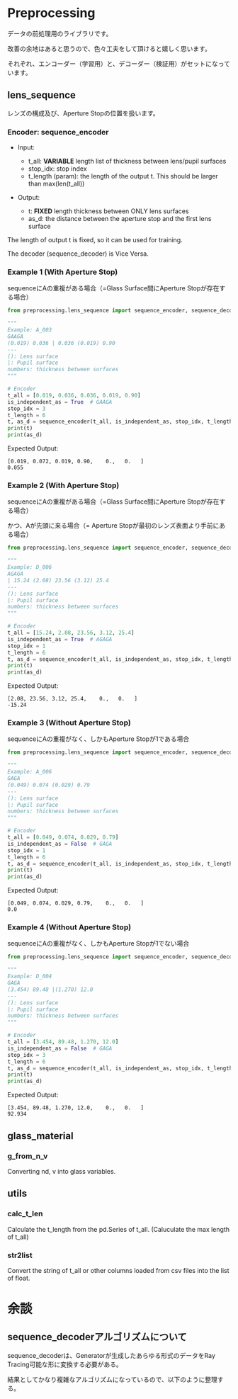 # Preprocessing

データの前処理用のライブラリです。

改善の余地はあると思うので、色々工夫をして頂けると嬉しく思います。

それぞれ、エンコーダー（学習用）と、デコーダー（検証用）がセットになっています。

## lens_sequence

レンズの構成及び、Aperture Stopの位置を扱います。

### Encoder: sequence_encoder

- Input:
  - t_all: **VARIABLE** length list of thickness between lens/pupil surfaces
  - stop_idx: stop index
  - t_length (param): the length of the output t. This should be larger than max(len(t_all))

- Output:
  - t: **FIXED** length thickness between ONLY lens surfaces
  - as_d: the distance between the aperture stop and the first lens surface

The length of output t is fixed, so it can be used for training.

The decoder (sequence_decoder) is Vice Versa.

### Example 1 (With Aperture Stop)

sequenceにAの重複がある場合（=Glass Surface間にAperture Stopが存在する場合）

```python
from preprocessing.lens_sequence import sequence_encoder, sequence_decoder

"""
Example: A_003
GAAGA
(0.019) 0.036 | 0.036 (0.019) 0.90
---
(): Lens surface
|: Pupil surface
numbers: thickness between surfaces
"""

# Encoder
t_all = [0.019, 0.036, 0.036, 0.019, 0.90]
is_independent_as = True  # GAAGA
stop_idx = 3
t_length = 6
t, as_d = sequence_encoder(t_all, is_independent_as, stop_idx, t_length)
print(t)
print(as_d)
```

Expected Output:
```
[0.019, 0.072, 0.019, 0.90,    0.,   0.   ]
0.055
```

### Example 2 (With Aperture Stop)

sequenceにAの重複がある場合（=Glass Surface間にAperture Stopが存在する場合）

かつ、Aが先頭に来る場合（= Aperture Stopが最初のレンズ表面より手前にある場合）

```python
from preprocessing.lens_sequence import sequence_encoder, sequence_decoder

"""
Example: D_006
AGAGA
| 15.24 (2.08) 23.56 (3.12) 25.4
---
(): Lens surface
|: Pupil surface
numbers: thickness between surfaces
"""

# Encoder
t_all = [15.24, 2.08, 23.56, 3.12, 25.4]
is_independent_as = True  # AGAGA
stop_idx = 1
t_length = 6
t, as_d = sequence_encoder(t_all, is_independent_as, stop_idx, t_length)
print(t)
print(as_d)
```

Expected Output:
```
[2.08, 23.56, 3.12, 25.4,    0.,   0.   ]
-15.24
```

### Example 3 (Without Aperture Stop)

sequenceにAの重複がなく、しかもAperture Stopが1である場合

```python
from preprocessing.lens_sequence import sequence_encoder, sequence_decoder

"""
Example: A_006
GAGA
(0.049) 0.074 (0.029) 0.79
---
(): Lens surface
|: Pupil surface
numbers: thickness between surfaces
"""

# Encoder
t_all = [0.049, 0.074, 0.029, 0.79]
is_independent_as = False  # GAGA
stop_idx = 1
t_length = 6
t, as_d = sequence_encoder(t_all, is_independent_as, stop_idx, t_length)
print(t)
print(as_d)
```

Expected Output:
```
[0.049, 0.074, 0.029, 0.79,    0.,   0.   ]
0.0
```

### Example 4 (Without Aperture Stop)

sequenceにAの重複がなく、しかもAperture Stopが1でない場合

```python
from preprocessing.lens_sequence import sequence_encoder, sequence_decoder

"""
Example: D_004
GAGA
(3.454) 89.48 |(1.270) 12.0
---
(): Lens surface
|: Pupil surface
numbers: thickness between surfaces
"""

# Encoder
t_all = [3.454, 89.48, 1.270, 12.0]
is_independent_as = False  # GAGA
stop_idx = 3
t_length = 6
t, as_d = sequence_encoder(t_all, is_independent_as, stop_idx, t_length)
print(t)
print(as_d)
```

Expected Output:
```
[3.454, 89.48, 1.270, 12.0,    0.,   0.   ]
92.934
```

## glass_material

### g_from_n_v

Converting nd, v into glass variables.



## utils

### calc_t_len

Calculate the t_length from the pd.Series of t_all. (Caluculate the max length of t_all)

### str2list

Convert the string of t_all or other columns loaded from csv files into the list of float.

# 余談

## sequence_decoderアルゴリズムについて

sequence_decoderは、Generatorが生成したあらゆる形式のデータをRay Tracing可能な形に変換する必要がある。

結果としてかなり複雑なアルゴリズムになっているので、以下のように整理する。


